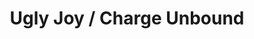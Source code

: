 ---
pid: MX27
title: Ugly Joy / Charge Unbound
location_transcription: City
zipcode: 
outside_phl: 
neighborhood: 
age: '16'
age_range: 13-19
instagram: 
image_file_name: MX_27.jpg
proposal_transcription: "[Closeup on face with eyes closed, baring teeth, and sweat/tear
  drops] $@32 $@12"
topic: Unknown
topic_summary: '0'
type: Other No Form
keywords_other: 
credit: Jora Donic
image_labels: 
twitter: 
facebook: 
permalink: "/monuments/mx27/"
layout: item-page
---
